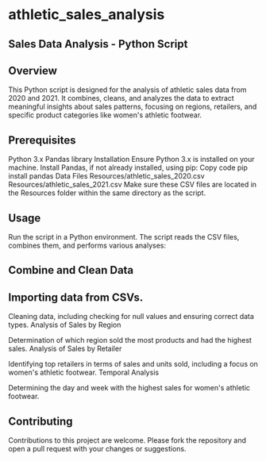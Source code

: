# athletic_sales_analysis

## Sales Data Analysis - Python Script

## Overview
This Python script is designed for the analysis of athletic sales data from 2020 and 2021. It combines, cleans, and analyzes the data to extract meaningful insights about sales patterns, focusing on regions, retailers, and specific product categories like women's athletic footwear.

## Prerequisites
Python 3.x
Pandas library
Installation
Ensure Python 3.x is installed on your machine.
Install Pandas, if not already installed, using pip:
Copy code
pip install pandas
Data Files
Resources/athletic_sales_2020.csv
Resources/athletic_sales_2021.csv
Make sure these CSV files are located in the Resources folder within the same directory as the script.

## Usage
Run the script in a Python environment. The script reads the CSV files, combines them, and performs various analyses:

## Combine and Clean Data

## Importing data from CSVs.
Cleaning data, including checking for null values and ensuring correct data types.
Analysis of Sales by Region

Determination of which region sold the most products and had the highest sales.
Analysis of Sales by Retailer

Identifying top retailers in terms of sales and units sold, including a focus on women's athletic footwear.
Temporal Analysis

Determining the day and week with the highest sales for women's athletic footwear.
## Contributing
Contributions to this project are welcome. Please fork the repository and open a pull request with your changes or suggestions.
